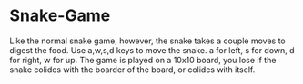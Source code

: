 # Snake-Game
Like the normal snake game, however, the snake takes a couple moves to digest the food.
Use a,w,s,d keys to move the snake. a for left, s for down, d for right, w for up. The game is played on a 10x10 board, you lose
if the snake colides with the boarder of the board, or colides with itself.
